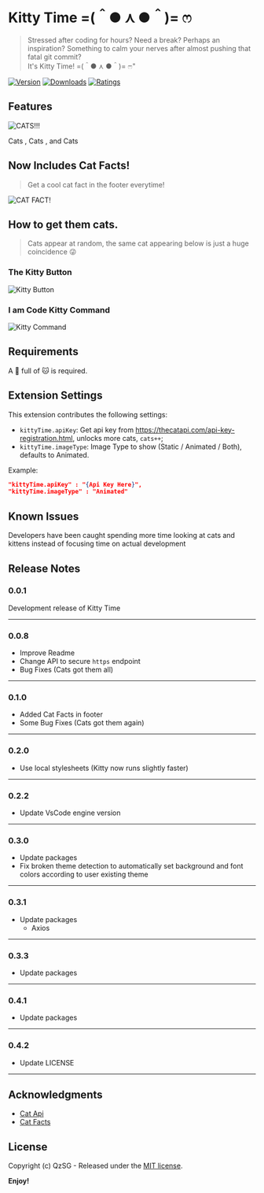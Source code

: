 # Kitty Time =(＾● ⋏ ●＾)= ෆ
> Stressed after coding for hours? Need a break? Perhaps an inspiration? Something to calm your nerves after almost pushing that fatal git commit?  
> It's Kitty Time! =(＾● ⋏ ●＾)= ෆ"

[![Version](https://img.shields.io/visual-studio-marketplace/v/QzSG.kitty-time?color=%234c1&label=VS%20Marketplace&style=for-the-badge)](https://marketplace.visualstudio.com/items?itemName=QzSG.kitty-time)
[![Downloads](https://img.shields.io/visual-studio-marketplace/i/QzSG.kitty-time?color=%234c1&style=for-the-badge)](https://marketplace.visualstudio.com/items?itemName=QzSG.kitty-time)
[![Ratings](https://img.shields.io/visual-studio-marketplace/r/QzSG.kitty-time?color=%234c1&style=for-the-badge)](https://marketplace.visualstudio.com/items?itemName=QzSG.kitty-time#review-details)

## Features

![CATS!!!](image/logo-128x128.png)

Cats , Cats , and Cats

## Now Includes Cat Facts!
> Get a cool cat fact in the footer everytime!

![CAT FACT!](image/cat-fact.png)


## How to get them cats. 
> Cats appear at random, the same cat appearing below is just a huge coincidence 😜

### The Kitty Button

![Kitty Button](image/kitty-button.gif)

### I am Code Kitty Command

![Kitty Command](image/kitty-command.gif)

## Requirements

A 💖 full of 🐱 is required. 

## Extension Settings

This extension contributes the following settings:

* `kittyTime.apiKey`: Get api key from https://thecatapi.com/api-key-registration.html, unlocks more cats, `cats++`;
* `kittyTime.imageType`: Image Type to show (Static / Animated / Both), defaults to Animated. 

Example:
```json
"kittyTime.apiKey" : "{Api Key Here}",
"kittyTime.imageType" : "Animated"
```
## Known Issues

Developers have been caught spending more time looking at cats and kittens instead of focusing time on actual development

## Release Notes

### 0.0.1

Development release of Kitty Time

-----------------------------------------------------------------------------------------------------------

### 0.0.8

- Improve Readme
- Change API to secure `https` endpoint
- Bug Fixes (Cats got them all)

-----------------------------------------------------------------------------------------------------------

### 0.1.0

- Added Cat Facts in footer
- Some Bug Fixes (Cats got them again)

-----------------------------------------------------------------------------------------------------------

### 0.2.0

- Use local stylesheets (Kitty now runs slightly faster)

-----------------------------------------------------------------------------------------------------------

### 0.2.2

- Update VsCode engine version

-----------------------------------------------------------------------------------------------------------

### 0.3.0
- Update packages
- Fix broken theme detection to automatically set background and font colors according to user existing theme

-----------------------------------------------------------------------------------------------------------

### 0.3.1
- Update packages
    - Axios

-----------------------------------------------------------------------------------------------------------

### 0.3.3
- Update packages

-----------------------------------------------------------------------------------------------------------

### 0.4.1
- Update packages

-----------------------------------------------------------------------------------------------------------

### 0.4.2
- Update LICENSE

-----------------------------------------------------------------------------------------------------------

## Acknowledgments

* [Cat Api](https://thecatapi.com)
* [Cat Facts](https://catfact.ninja/)

## License

Copyright (c) QzSG - Released under the [MIT license](LICENSE).

**Enjoy!**
